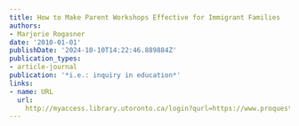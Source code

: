 ```yaml
---
title: How to Make Parent Workshops Effective for Immigrant Families
authors:
- Marjorie Rogasner
date: '2010-01-01'
publishDate: '2024-10-10T14:22:46.889884Z'
publication_types:
- article-journal
publication: '*i.e.: inquiry in education*'
links:
- name: URL
  url: 
    http://myaccess.library.utoronto.ca/login?qurl=https://www.proquest.com/docview/2034276467?accountid=14771&bdid=38382&_bd=RXKwkiXZewE9cvHOxTiD3sY77tI%3D
---
```

